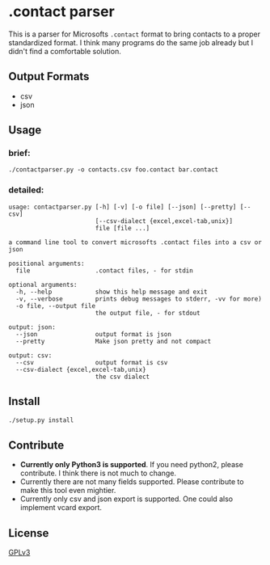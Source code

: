 .contact parser
===============

This is a parser for Microsofts `.contact` format to bring contacts to a proper standardized format.
I think many programs do the same job already but I didn't find a comfortable solution.

Output Formats
--------------

 - csv
 - json

Usage
-----

### brief:

`./contactparser.py -o contacts.csv foo.contact bar.contact`

### detailed:

```
usage: contactparser.py [-h] [-v] [-o file] [--json] [--pretty] [--csv]
                        [--csv-dialect {excel,excel-tab,unix}]
                        file [file ...]

a command line tool to convert microsofts .contact files into a csv or json

positional arguments:
  file                  .contact files, - for stdin

optional arguments:
  -h, --help            show this help message and exit
  -v, --verbose         prints debug messages to stderr, -vv for more)
  -o file, --output file
                        the output file, - for stdout

output: json:
  --json                output format is json
  --pretty              Make json pretty and not compact

output: csv:
  --csv                 output format is csv
  --csv-dialect {excel,excel-tab,unix}
                        the csv dialect
```

Install
-------

```sh
./setup.py install
```

Contribute
----------

 - **Currently only Python3 is supported**. If you need python2, please contribute. I think there is not much to change.
 - Currently there are not many fields supported. Please contribute to make this tool even mightier.
 - Currently only csv and json export is supported. One could also implement vcard export.

License
-------

[GPLv3](LICENSE)
